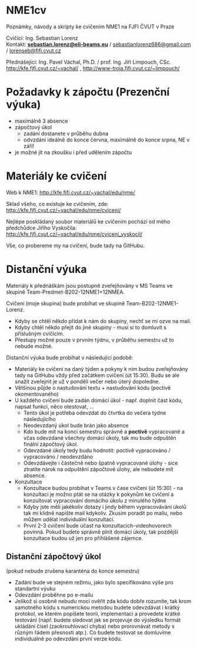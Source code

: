 # NME1cv
Poznámky, návody a skripty ke cvičením NME1 na FJFI ČVUT v Praze  

Cvičící: Ing. Sebastian Lorenz  
Kontakt: **sebastian.lorenz@eli-beams.eu** / sebastianlorenz686@gmail.com / lorenseb@fjfi.cvut.cz  

Přednášející: Ing. Pavel Váchal, Ph.D. / prof. Ing. Jiří Limpouch, CSc.  
http://kfe.fjfi.cvut.cz/~vachal/ , http://www-troja.fjfi.cvut.cz/~limpouch/  

# Požadavky k zápočtu  (Prezenční výuka)
* maximálně 3 absence
* zápočtový úkol
  * zadání dostanete v průběhu dubna
  * odvzdání ideálně do konce června, maximálně do konce srpna, NE v září!
* je možné jít na zkoušku i před udělením zápočtu

# Materiály ke cvičení
Web k NME1:
http://kfe.fjfi.cvut.cz/~vachal/edu/nme/

Sklad všeho, co existuje ke cvičením, zde:  
http://kfe.fjfi.cvut.cz/~vachal/edu/nme/cviceni/

Nejlépe poskládaný soubor materiálů ke cvičením pochází od mého předchůdce Jiřího Vyskočila:  
http://kfe.fjfi.cvut.cz/~vachal/edu/nme/cviceni_vyskocil/

Vše, co probereme my na cvičení, bude tady na GitHubu.

# Distanční výuka
Materiály k přednáškám jsou postupně zveřejňovány v MS Teams ve skupině Team-Predmet-B202-12NME1+12NMEA. 

Cvičení (moje skupina) bude probíhat ve skupině Team-B202-12NME1-Lorenz.
* Kdyby se chtěl někdo přidat k nám do skupiny, nechť se mi ozve na mail.
* Kdyby chtěl někdo přejít do jiné skupiny - musí si to domluvit s příslušným cvičícím.
* Přestupy možné pouze v prvním týdnu, v průběhu semestru už to nebude možné.

Distanční výuka bude probíhat v následující podobě:
* Materiály ke cvičení na daný týden a pokyny k nim budou zveřejňovány tady na GitHubu vždy před začátkem cvičení (út 15:30). Budu se ale snažit zveřejnit je už v pondělí večer nebo úterý dopoledne.
 * Většinou půjde o nastudování textu + nastudování kódu (poctivě okomentovaného)
* U každého cvičení bude zadán domácí úkol - např. doplnit část kódu, napsat funkci, něco otestovat, ...
  * Tento úkol je potřeba odevzdat do čtvrtka do večera týdne následujícího 
  * Neodevzdaný úkol bude brán jako absence
  * Kdo bude mít na konci semestru správně a **poctivě** vypracované a včas odevzdané všechny domácí úkoly, tak mu bude odpuštěn finální zápočtový úkol.
  * Odevzdané úkoly tedy budu hodnotit: poctivě vypracováno / vypracováno / neodevzdáno
  * Odevzdávejte i částečně nebo špatně vypracované úlohy - sice ztratíte nárok na odpuštění zápočtové úlohy, ale nebudete mít absence.
* Konzultace
  * Konzultace budou probíhat v Teams v čase cvičení (út 15:30) - na konzultaci je možno ptát se na otázky k pokynům ke cvičení a konzultovat vypracování domácího úkolu z minulého týdne
  * Kdyby jste měli jakékoliv dotazy i jindy během vypracovávání úkolů tak mi klidně napište mail kdykoliv. Zkusím poradit po mailu, nebo můžem udělat individuální konzultaci.
  * První 2-3 cvičení bude účast na konzultacích-videohovorech povinná. Pokud budete správně plnit domácí úkoly, tak pozdější konzultace budou už jen pro přihlášené zájemce.

## Distanční zápočtový úkol
(pokud nebude zrušena karanténa do konce semestru)
* Zadání bude ve stejném režimu, jako bylo specifikováno výše pro standartní výuku
* Odevzdání proběhne po e-mailu
* Jelikož si osobně nebudu moci ověřit zda kódu dobře rozumíte, tak krom samotného kódu s numerickou metodou budete odevzdávat i krátký protokol, ve kterém popíšete teorii, implementaci a provedete krátké testování (např. budete sledovat jak se projevuje do výsledku formát ukládání čísel (zaokrouhlovací chyba) nebo prorovnávat metody s různým řádem přesnosti atp.). Co budete testovat se domluvíme individuálně po odevzdání první verze kódu.
